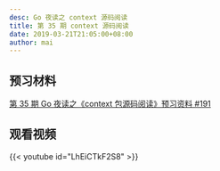 ```yaml
---
desc: Go 夜读之 context 源码阅读
title: 第 35 期 context 源码阅读
date: 2019-03-21T21:05:00+08:00
author: mai
---
```


## 预习材料

[第 35 期 Go 夜读之《context 包源码阅读》预习资料 #191](https://github.com/developer-learning/reading-go/issues/191)

## 观看视频

{{< youtube id="LhEiCTkF2S8" >}}
